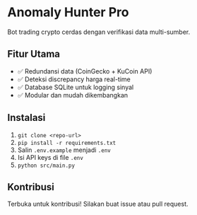 # Anomaly Hunter Pro  
Bot trading crypto cerdas dengan verifikasi data multi-sumber.

## Fitur Utama  
- ✅ Redundansi data (CoinGecko + KuCoin API)  
- ✅ Deteksi discrepancy harga real-time  
- ✅ Database SQLite untuk logging sinyal  
- ✅ Modular dan mudah dikembangkan  

## Instalasi  
1. `git clone <repo-url>`  
2. `pip install -r requirements.txt`  
3. Salin `.env.example` menjadi `.env`  
4. Isi API keys di file `.env`  
5. `python src/main.py`  

## Kontribusi  
Terbuka untuk kontribusi! Silakan buat issue atau pull request.
